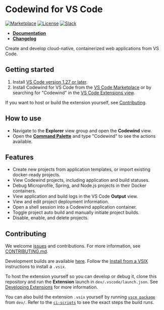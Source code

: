 <!--a href="https://microclimate-dev2ops.github.io/">
    <img src="mc-banner.png" alt="Microclimate Banner" height="75px" />
</a-->

# Codewind for VS Code

[![Marketplace](https://img.shields.io/vscode-marketplace/v/IBM.codewind.svg?label=marketplace&logo=visual-studio-code)](https://marketplace.visualstudio.com/items?itemName=IBM.codewind)
[![License](https://img.shields.io/badge/License-EPL%202.0-red.svg?label=license&logo=eclipse)](https://www.eclipse.org/legal/epl-2.0/)
[![Slack](https://img.shields.io/badge/ibm--cloud--tech-blue.svg?logo=slack&label=slack)](https://slack-invite-ibm-cloud-tech.mybluemix.net/)

- **[Documentation](https://microclimate.dev/codewindtechpreview)**
- **[Changelog](https://github.com/microclimate-dev2ops/codewind-vscode/blob/master/CHANGELOG.md)**

Create and develop cloud-native, containerized web applications from VS Code.

## Getting started

1. Install [VS Code version 1.27 or later](https://code.visualstudio.com/download).
2. Install Codewind for VS Code from the [VS Code Marketplace](https://marketplace.visualstudio.com/items?itemName=IBM.codewind-tools) or by searching for "Codewind" in the [VS Code Extensions view](https://code.visualstudio.com/docs/editor/extension-gallery#_browse-for-extensions).

If you want to host or build the extension yourself, see [Contributing](#contributing).

## How to use
- Navigate to the **Explorer** view group and open the **Codewind** view.
- Open the [**Command Palette**](https://code.visualstudio.com/docs/getstarted/userinterface#_command-palette) and type "Codewind" to see the actions available.

## Features
- Create new projects from application templates, or import existing docker-ready projects.
- View Codewind projects, including application and build statuses.
- Debug Microprofile, Spring, and Node.js projects in their Docker containers.
- View application and build logs in the VS Code **Output** view.
- View and edit project deployment information.
- Open a shell session into a Codewind application container.
- Toggle project auto build and manually initiate project builds.
- Disable, enable, and delete projects.

## Contributing
We welcome [issues](https://github.com/microclimate-dev2ops/codewind-vscode/issues) and contributions. For more information, see [CONTRIBUTING.md](https://github.com/microclimate-dev2ops/codewind-vscode/tree/master/CONTRIBUTING.md).

Development builds are available [here](https://public.dhe.ibm.com/ibmdl/export/pub/software/microclimate/vscode-tools/nightly/). Follow the [Install from a VSIX](https://code.visualstudio.com/docs/editor/extension-gallery#_install-from-a-vsix) instructions to install a `.vsix`.

To host the extension yourself so you can develop or debug it, clone this repository and run the **Extension** launch in `dev/.vscode/launch.json`. See [Developing Extensions](https://code.visualstudio.com/docs/extensions/developing-extensions) for more information.

You can also build the extension `.vsix` yourself by running [`vsce package`](https://code.visualstudio.com/api/working-with-extensions/publishing-extension#packaging-extensions) from `dev/`. Refer to the [`ci-scripts`](https://github.com/microclimate-dev2ops/codewind-vscode/blob/master/ci-scripts/) to see the exact steps the build runs.
